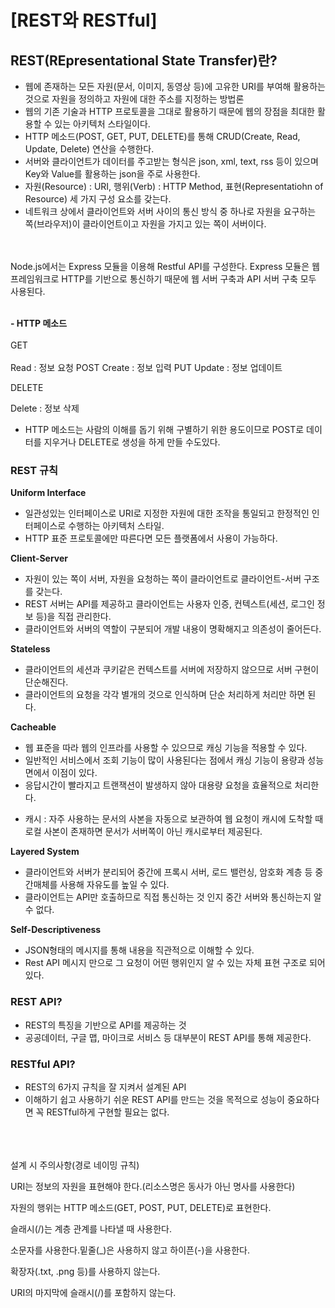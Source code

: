 # [REST와 RESTful]

## REST(REpresentational State Transfer)란?

- 웹에 존재하는 모든 자원(문서, 이미지, 동영상 등)에 고유한 URI를 부여해 활용하는 것으로 자원을 정의하고 자원에 대한 주소를 지정하는 방법론
- 웹의 기존 기술과 HTTP 프로토콜을 그대로 활용하기 때문에 웹의 장점을 최대한 활용할 수 있는 아키텍처 스타일이다.
- HTTP 메소드(POST, GET, PUT, DELETE)를 통해 CRUD(Create, Read, Update, Delete) 연산을 수행한다.
- 서버와 클라이언트가 데이터를 주고받는 형식은 json, xml, text, rss 등이 있으며 Key와 Value를 활용하는 json을 주로 사용한다.
- 자원(Resource) : URI, 행위(Verb) : HTTP Method, 표현(Representatiohn of Resource) 세 가지 구성 요소를 갖는다.
- 네트워크 상에서 클라이언트와 서버 사이의 통신 방식 중 하나로 자원을 요구하는 쪽(브라우저)이 클라이언트이고 자원을 가지고 있는 쪽이 서버이다.
<br>
<br>
Node.js에서는 Express 모듈을 이용해 Restful API를 구성한다. Express 모듈은 웹 프레임워크로 HTTP를 기반으로 통신하기 때문에 웹 서버 구축과 API 서버 구축 모두 사용된다.

<br>
<br>

**- HTTP 메소드**
<br>
<br>
GET
<br>
<br>
Read : 정보 요청
POST
Create : 정보 입력
PUT
Update : 정보 업데이트

DELETE

Delete : 정보 삭제

- HTTP 메소드는 사람의 이해를 돕기 위해 구별하기 위한 용도이므로 POST로 데이터를 지우거나 DELETE로 생성을 하게 만들 수도있다.

### REST 규칙

**Uniform Interface**

- 일관성있는 인터페이스로 URI로 지정한 자원에 대한 조작을 통일되고 한정적인 인터페이스로 수행하는 아키텍처 스타일.
- HTTP 표준 프로토콜에만 따른다면 모든 플랫폼에서 사용이 가능하다.

**Client-Server**

- 자원이 있는 쪽이 서버, 자원을 요청하는 쪽이 클라이언트로 클라이언트-서버 구조를 갖는다.
- REST 서버는 API를 제공하고 클라이언트는 사용자 인증, 컨텍스트(세션, 로그인 정보 등)을 직접 관리한다.
- 클라이언트와 서버의 역할이 구분되어 개발 내용이 명확해지고 의존성이 줄어든다.

**Stateless**

- 클라이언트의 세션과 쿠키같은 컨텍스트를 서버에 저장하지 않으므로 서버 구현이 단순해진다.
- 클라이언트의 요청을 각각 별개의 것으로 인식하며 단순 처리하게 처리만 하면 된다.

**Cacheable**

- 웹 표준을 따라 웹의 인프라를 사용할 수 있으므로 캐싱 기능을 적용할 수 있다.
- 일반적인 서비스에서 조회 기능이 많이 사용된다는 점에서 캐싱 기능이 용량과 성능면에서 이점이 있다.
- 응답시간이 빨라지고 트랜잭션이 발생하지 않아 대용량 요청을 효율적으로 처리한다.

* 캐시 : 자주 사용하는 문서의 사본을 자동으로 보관하여 웹 요청이 캐시에 도착할 때 로컬 사본이 존재하면 문서가 서버쪽이 아닌 캐시로부터 제공된다.

**Layered System**

- 클라이언트와 서버가 분리되어 중간에 프록시 서버, 로드 밸런싱, 암호화 계층 등 중간매체를 사용해 자유도를 높일 수 있다.
- 클라이언트는 API만 호출하므로 직접 통신하는 것 인지 중간 서버와 통신하는지 알 수 없다.

**Self-Descriptiveness**

- JSON형태의 메시지를 통해 내용을 직관적으로 이해할 수 있다.
- Rest API 메시지 만으로 그 요청이 어떤 행위인지 알 수 있는 자체 표현 구조로 되어있다.

### REST API?

- REST의 특징을 기반으로 API를 제공하는 것
- 공공데이터, 구글 맵, 마이크로 서비스 등 대부분이 REST API를 통해 제공한다.

### RESTful API?

- REST의 6가지 규칙을 잘 지켜서 설계된 API
- 이해하기 쉽고 사용하기 쉬운 REST API를 만드는 것을 목적으로 성능이 중요하다면 꼭 RESTful하게 구현할 필요는 없다.

<br>
<br>
<br>
설계 시 주의사항(경로 네이밍 규칙)

URI는 정보의 자원을 표현해야 한다.(리소스명은 동사가 아닌 명사를 사용한다)

자원의 행위는 HTTP 메소드(GET, POST, PUT, DELETE)로 표현한다.

슬래시(/)는 계층 관계를 나타낼 때 사용한다.

소문자를 사용한다.밑줄(_)은 사용하지 않고 하이픈(-)을 사용한다.

확장자(.txt, .png 등)를 사용하지 않는다.

URI의 마지막에 슬래시(/)를 포함하지 않는다.
